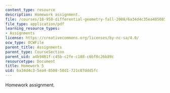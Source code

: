 ```yaml
---
content_type: resource
description: Homework assignment.
file: /courses/18-950-differential-geometry-fall-2008/6a34d4c35ea4850850d1721c07ddd5fc_homework5.pdf
file_type: application/pdf
learning_resource_types:
- Assignments
license: https://creativecommons.org/licenses/by-nc-sa/4.0/
ocw_type: OCWFile
parent_title: Assignments
parent_type: CourseSection
parent_uid: a4b9481f-c45b-c2fe-c188-c6bf8c26b89c
resourcetype: Document
title: Homework 5
uid: 6a34d4c3-5ea4-8508-50d1-721c07ddd5fc
---
```

Homework assignment.